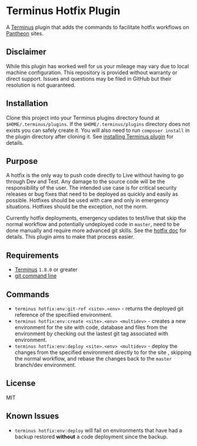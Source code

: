 # Terminus Hotfix Plugin

A [Terminus](http://github.com/pantheon-systems/terminus) plugin that adds the commands to facilitate hotfix workflows on [Pantheon](https://pantheon.io/) sites.

## Disclaimer

While this plugin has worked well for us your mileage may vary due to local machine configuration. This repository is provided without warranty or direct support. Issues and questions may be filed in GitHub but their resolution is not guaranteed.

## Installation

Clone this project into your Terminus plugins directory found at `$HOME/.terminus/plugins`. If the `$HOME/.terminus/plugins` directory does not exists you can safely create it. You will also need to run `composer install` in the plugin directory after cloning it. See [installing Terminus plugin](https://pantheon.io/docs/terminus/plugins/#install-plugins) for details.

## Purpose

A hotfix is the only way to push code directly to Live without having to go through Dev and Test. Any damage to the source code will be the responsibility of the user. The intended use case is for critical security releases or bug fixes that need to be deployed as quickly and easily as possible. Hotfixes should be used with care and only in emergency situations. Hotfixes should be the exception, not the norm.

Currently hotfix deployments, emergency updates to test/live that skip the normal workflow and potentially undeployed code in `master`, need to be done manually and require more advanced git skills. See the [hotfix doc](https://pantheon.io/docs/hotfixes/) for details. This plugin aims to make that process easier.

## Requirements

* [Terminus](https://github.com/pantheon-systems/terminus) `1.8.0` or greater
* [git command line](https://git-scm.com/book/en/v2/Getting-Started-Installing-Git)

## Commands

* `terminus hotfix:env:git-ref <site>.<env>` - returns the deployed git reference of the specifiied environment.
* `terminus hotfix:env:create <site>.<env> <multidev>` - creates a new <multidev> environment for the site <site> with code, database and files from the <env> environment by checking out the lastest git tag associated with <env> environment.
* `terminus hotfix:env:deploy <site>.<env> <multidev>` - deploy the changes from the specified <multidev> environment directly to <env> for the site <site>, skipping the normal workflow, and rebase the changes back to the `master` branch/dev environment.

## License

MIT

## Known Issues

* `terminus hotfix:env:deploy` will fail on environments that have had a backup restored **without** a code deployment since the backup.